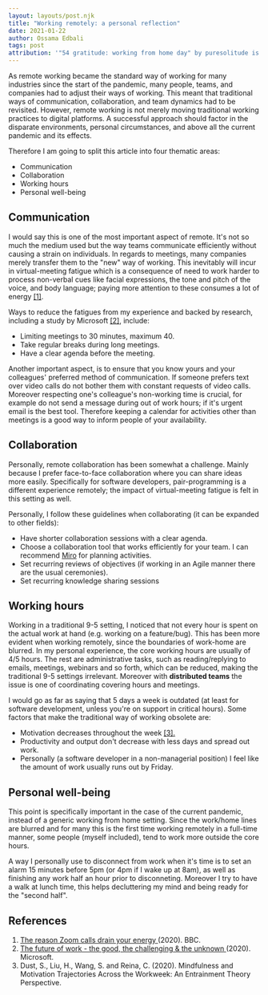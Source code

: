 ```yaml
---
layout: layouts/post.njk
title: "Working remotely: a personal reflection"
date: 2021-01-22
author: Ossama Edbali
tags: post
attribution: '"54 gratitude: working from home day" by puresolitude is licensed with CC BY 2.0.'
---
```


As remote working became the standard way of working for many industries since the start of the pandemic, many people, teams, and companies had to adjust their ways of working.
This meant that traditional ways of communication, collaboration, and team dynamics had to be revisited. However, remote working is not merely moving traditional working practices to digital platforms. A successful approach should factor in the disparate environments, personal circumstances, and above all the current pandemic and its effects.

Therefore I am going to split this article into four thematic areas:

<ul class="list-disc pl-8">
  <li>Communication</li>
  <li>Collaboration</li>
  <li>Working hours</li>
  <li>Personal well-being</li>
</ul>

<h2>Communication</h2>

I would say this is one of the most important aspect of remote. It's not so much the medium used but the way teams communicate efficiently without causing a strain on individuals. In regards to meetings, many companies merely transfer them to the "new" way of working. This inevitably will incur in virtual-meeting fatigue which is a consequence of need to work harder to process non-verbal cues like facial expressions, the tone and pitch of the voice, and body language; paying more attention to these consumes a lot of energy <a href="#references" class="link">[1]</a>.

Ways to reduce the fatigues from my experience and backed by research, including a study by Microsoft <a href="#references" class="link">[2]</a>, include:

<ul class="list-disc pl-8">
  <li>Limiting meetings to 30 minutes, maximum 40.</li>
  <li>Take regular breaks during long meetings.</li>
  <li>Have a clear agenda before the meeting.</li>
</ul>

Another important aspect, is to ensure that you know yours and your colleagues' preferred method of communication. If someone prefers text over video calls do not bother them with constant requests of video calls. Moreover respecting one's colleague's non-working time is crucial, for example do not send a message during out of work hours; if it's urgent email is the best tool. Therefore keeping a calendar for activities other than meetings is a good way to inform people of your availability.

<h2>Collaboration</h2>

Personally, remote collaboration has been somewhat a challenge. Mainly because I prefer face-to-face collaboration where you can share ideas more easily.
Specifically for software developers, pair-programming is a different experience remotely; the impact of virtual-meeting fatigue is felt in this setting as well.

Personally, I follow these guidelines when collaborating (it can be expanded to other fields):

<ul class="list-disc pl-8">
  <li>Have shorter collaboration sessions with a clear agenda.</li>
  <li>Choose a collaboration tool that works efficiently for your team. I can recommend <a href="https://miro.com/" class="link" target="_blank">Miro</a> for planning activities.</li>
  <li>Set recurring reviews of objectives (if working in an Agile manner there are the usual ceremonies).</li>
  <li>Set recurring knowledge sharing sessions</li>
</ul>

<h2>Working hours</h2>

Working in a traditional 9-5 setting, I noticed that not every hour is spent on the actual work at hand (e.g. working on a feature/bug).
This has been more evident when working remotely, since the boundaries of work-home are blurred.
In my personal experience, the core working hours are usually of 4/5 hours. The rest are administrative tasks, such as reading/replying to emails, meetings, webinars and so forth, which can be reduced, making the traditional 9-5 settings irrelevant.
Moreover with **distributed teams** the issue is one of coordinating covering hours and meetings.

I would go as far as saying that 5 days a week is outdated (at least for software development, unless you're on support in critical hours). Some factors that make the traditional way of working obsolete are:

<ul class="list-disc pl-8">
  <li>Motivation decreases throughout the week <a href="#references" class="link">[3].</a></li>
  <li>Productivity and output don't decrease with less days and spread out work.</li>
  <li>Personally (a software developer in a non-managerial position) I feel like the amount of work usually runs out by Friday.</li>
</ul>

<h2>Personal well-being</h2>

This point is specifically important in the case of the current pandemic, instead of a generic working from home setting.
Since the work/home lines are blurred and for many this is the first time working remotely in a full-time manner,
some people (myself included), tend to work more outside the core hours.

A way I personally use to disconnect from work when it's time is to set an alarm 15 minutes before 5pm (or 4pm if I wake up at 8am), as well as finishing any work half an hour prior to disconneting.
Moreover I try to have a walk at lunch time, this helps decluttering my mind and being ready for the "second half".

<h2 id="references">References</h2>

<ol class="list-decimal pl-8">
  <li>
    <a class="link" href="https://www.bbc.com/worklife/article/20200421-why-zoom-video-chats-are-so-exhausting" target="_blank">
      The reason Zoom calls drain your energy
    </a>
    (2020). BBC.
  </li>
  <li>
    <a class="link" href="https://www.microsoft.com/en-us/microsoft-365/blog/2020/07/08/future-work-good-challenging-unknown/" target="_blank">
      The future of work - the good, the challenging & the unknown
    </a>
    (2020). Microsoft.
  </li>
  <li>
    Dust, S., Liu, H., Wang, S. and Reina, C. (2020). Mindfulness and Motivation Trajectories Across the Workweek: An Entrainment Theory Perspective.
  </li>
</ol>
